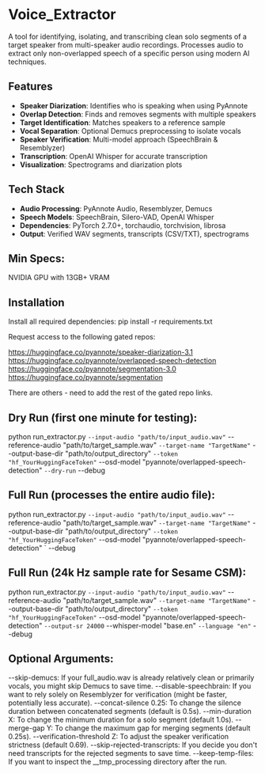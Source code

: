 # Voice_Extractor

A tool for identifying, isolating, and transcribing clean solo segments of a target speaker from multi-speaker audio recordings. Processes audio to extract only non-overlapped speech of a specific person using modern AI techniques.

## Features

- **Speaker Diarization**: Identifies who is speaking when using PyAnnote
- **Overlap Detection**: Finds and removes segments with multiple speakers  
- **Target Identification**: Matches speakers to a reference sample
- **Vocal Separation**: Optional Demucs preprocessing to isolate vocals
- **Speaker Verification**: Multi-model approach (SpeechBrain & Resemblyzer)
- **Transcription**: OpenAI Whisper for accurate transcription
- **Visualization**: Spectrograms and diarization plots

## Tech Stack

- **Audio Processing**: PyAnnote Audio, Resemblyzer, Demucs
- **Speech Models**: SpeechBrain, Silero-VAD, OpenAI Whisper
- **Dependencies**: PyTorch 2.7.0+, torchaudio, torchvision, librosa
- **Output**: Verified WAV segments, transcripts (CSV/TXT), spectrograms

## Min Specs:

NVIDIA GPU with 13GB+ VRAM

## Installation



Install all required dependencies:        pip install -r requirements.txt

Request access to the following gated repos:

https://huggingface.co/pyannote/speaker-diarization-3.1
https://huggingface.co/pyannote/overlapped-speech-detection
https://huggingface.co/pyannote/segmentation-3.0
https://huggingface.co/pyannote/segmentation

There are others - need to add the rest of the gated repo links.

## Dry Run (first one minute for testing):

python run_extractor.py `
    --input-audio "path/to/input_audio.wav" `
    --reference-audio "path/to/target_sample.wav" `
    --target-name "TargetName" `
    --output-base-dir "path/to/output_directory" `
    --token "hf_YourHuggingFaceToken" `
    --osd-model "pyannote/overlapped-speech-detection" `
    --dry-run `
    --debug

## Full Run (processes the entire audio file):

python run_extractor.py `
    --input-audio "path/to/input_audio.wav" `
    --reference-audio "path/to/target_sample.wav" `
    --target-name "TargetName" `
    --output-base-dir "path/to/output_directory" `
    --token "hf_YourHuggingFaceToken" `
    --osd-model "pyannote/overlapped-speech-detection" `
    --debug

## Full Run (24k Hz sample rate for Sesame CSM):

python run_extractor.py `
    --input-audio "path/to/input_audio.wav" `
    --reference-audio "path/to/target_sample.wav" `
    --target-name "TargetName" `
    --output-base-dir "path/to/output_directory" `
    --token "hf_YourHuggingFaceToken" `
    --osd-model "pyannote/overlapped-speech-detection" `
    --output-sr 24000 `
    --whisper-model "base.en" `
    --language "en" `
    --debug


## Optional Arguments:

--skip-demucs: If your full_audio.wav is already relatively clean or primarily vocals, you might skip Demucs to save time.
--disable-speechbrain: If you want to rely solely on Resemblyzer for verification (might be faster, potentially less accurate).
--concat-silence 0.25: To change the silence duration between concatenated segments (default is 0.5s).
--min-duration X: To change the minimum duration for a solo segment (default 1.0s).
--merge-gap Y: To change the maximum gap for merging segments (default 0.25s).
--verification-threshold Z: To adjust the speaker verification strictness (default 0.69).
--skip-rejected-transcripts: If you decide you don't need transcripts for the rejected segments to save time.
--keep-temp-files: If you want to inspect the __tmp_processing directory after the run.
